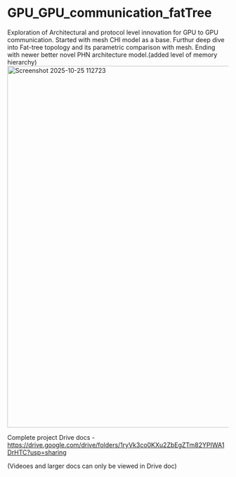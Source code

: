 # GPU_GPU_communication_fatTree
Exploration of Architectural and protocol level innovation for GPU to GPU communication. Started with mesh CHI model as a base. Furthur deep dive into Fat-tree topology and its parametric comparison with mesh. Ending with newer better novel  PHN architecture model.(added level of memory hierarchy) 
<img width="795" height="825" alt="Screenshot 2025-10-25 112723" src="https://github.com/user-attachments/assets/48ea8641-fca0-4677-8962-93949618af97" />

Complete project Drive docs - https://drive.google.com/drive/folders/1ryVk3co0KXu2ZbEgZTm82YPIWA1DrHTC?usp=sharing


(Videoes and larger docs can only be viewed in Drive doc)
